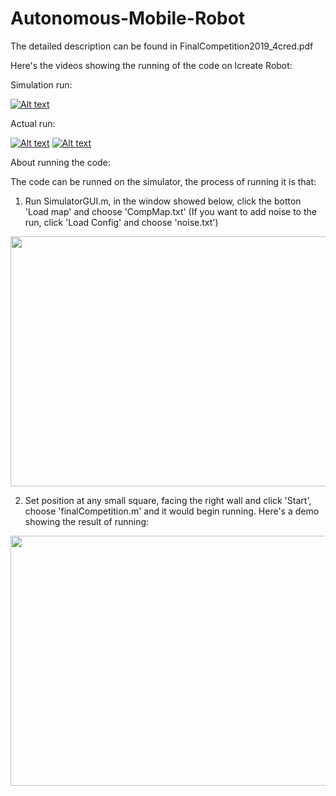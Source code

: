 # Autonomous-Mobile-Robot
The detailed description can be found in FinalCompetition2019_4cred.pdf

Here's the videos showing the running of the code on Icreate Robot:

  Simulation run:

  [![Alt text](https://img.youtube.com/vi/v7GNAI0_Bng/0.jpg)](https://www.youtube.com/watch?v=v7GNAI0_Bng&t=3s)

  Actual run:

  [![Alt text](https://img.youtube.com/vi/b-WA-1NGDR0/0.jpg)](https://www.youtube.com/watch?v=b-WA-1NGDR0&t=2s)
  [![Alt text](https://img.youtube.com/vi/VbFSmVNJm8U/0.jpg)](https://www.youtube.com/watch?v=VbFSmVNJm8U&t=1s)


About running the code:

  The code can be runned on the simulator, the process of running it is that:

  1. Run SimulatorGUI.m, in the window showed below, click the botton 'Load map' and choose 'CompMap.txt' (If you want to add noise to the run, click 'Load Config' and choose 'noise.txt')

  <img src="https://user-images.githubusercontent.com/25992217/57349288-888b3b00-7127-11e9-89aa-5d86aa885766.png" width="600" height="400"> 

  2. Set position at any small square, facing the right wall and click 'Start', choose 'finalCompetition.m' and it would begin running. Here's a demo showing the result of running:

  <img src="https://user-images.githubusercontent.com/25992217/57350056-9098aa00-712a-11e9-93b3-667d085f9eeb.png" width="600" height="400"> 

